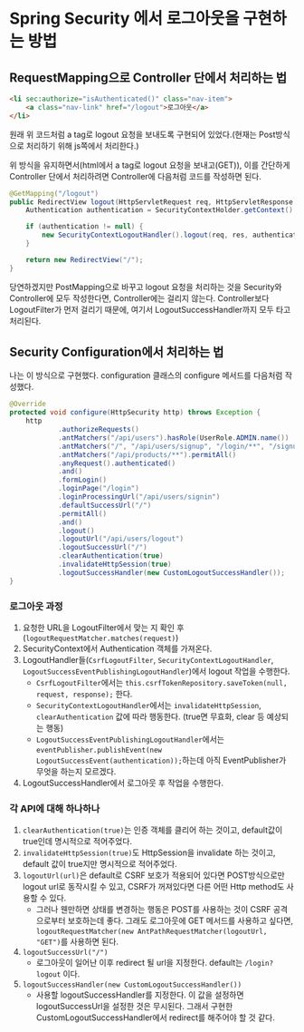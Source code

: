 # Spring Security 에서 로그아웃을 구현하는 방법

## RequestMapping으로 Controller 단에서 처리하는 법

```html
<li sec:authorize="isAuthenticated()" class="nav-item">
    <a class="nav-link" href="/logout">로그아웃</a>
</li>
```

원래 위 코드처럼 a tag로 logout 요청을 보내도록 구현되어 있었다.(현재는 Post방식으로 처리하기 위해 js쪽에서 처리한다.)

위 방식을 유지하면서(html에서 a tag로 logout 요청을 보내고(GET)), 이를 간단하게 Controller 단에서 처리하려면 Controller에 다음처럼 코드를 작성하면 된다.

```java
@GetMapping("/logout")
public RedirectView logout(HttpServletRequest req, HttpServletResponse res) {
    Authentication authentication = SecurityContextHolder.getContext().getAuthentication();

    if (authentication != null) {
        new SecurityContextLogoutHandler().logout(req, res, authentication);
    }

    return new RedirectView("/");
}
```

당연하겠지만 PostMapping으로 바꾸고 logout 요청을 처리하는 것을 Security와 Controller에 모두 작성한다면, Controller에는 걸리지 않는다. Controller보다 LogoutFilter가 먼저 걸리기 때문에, 여기서 LogoutSuccessHandler까지 모두 타고 처리된다.

## Security Configuration에서 처리하는 법

나는 이 방식으로 구현했다. configuration 클래스의 configure 메서드를 다음처럼 작성했다.

```java
@Override
protected void configure(HttpSecurity http) throws Exception {
    http
            .authorizeRequests()
            .antMatchers("/api/users").hasRole(UserRole.ADMIN.name())
            .antMatchers("/", "/api/users/signup", "/login/**", "/signup").permitAll()
            .antMatchers("/api/products/**").permitAll()
            .anyRequest().authenticated()
            .and()
            .formLogin()
            .loginPage("/login")
            .loginProcessingUrl("/api/users/signin")
            .defaultSuccessUrl("/")
            .permitAll()
            .and()
            .logout()
            .logoutUrl("/api/users/logout")
            .logoutSuccessUrl("/")
            .clearAuthentication(true)
            .invalidateHttpSession(true)
            .logoutSuccessHandler(new CustomLogoutSuccessHandler());
}
```

### 로그아웃 과정

1. 요청한 URL을 LogoutFilter에서 맞는 지 확인 후(`logoutRequestMatcher.matches(request)`)
2. SecurityContext에서 Authentication 객체를 가져온다.
3. LogoutHandler들(`CsrfLogoutFilter`, `SecurityContextLogoutHandler`, `LogoutSuccessEventPublishingLogoutHandler`)에서 logout 작업을 수행한다.
    - `CsrfLogoutFilter`에서는 `this.csrfTokenRepository.saveToken(null, request, response);` 한다.
    - `SecurityContextLogoutHandler`에서는 `invalidateHttpSession`, `clearAuthentication` 값에 따라 행동한다. (true면 무효화, clear 등 예상되는 행동)
    - `LogoutSuccessEventPublishingLogoutHandler`에서는 `eventPublisher.publishEvent(new LogoutSuccessEvent(authentication));`하는데 아직 EventPublisher가 무엇을 하는지 모르겠다.
4. LogoutSuccessHandler에서 로그아웃 후 작업을 수행한다.

### 각 API에 대해 하나하나

1. `clearAuthentication(true)`는 인증 객체를 클리어 하는 것이고, default값이 true인데 명시적으로 적어주었다.
2. `invalidateHttpSession(true)`도 HttpSession을 invalidate 하는 것이고, default 값이 true지만 명시적으로 적어주었다.
3. `logoutUrl(url)`은 default로 CSRF 보호가 적용되어 있다면 POST방식으로만 logout url로 동작시킬 수 있고, CSRF가 꺼져있다면 다른 어떤 Http method도 사용할 수 있다.
    - 그러나 웬만하면 상태를 변경하는 행동은 POST를 사용하는 것이 CSRF 공격으로부터 보호하는데 좋다. 그래도 로그아웃에 GET 메서드를 사용하고 싶다면, `logoutRequestMatcher(new AntPathRequestMatcher(logoutUrl, "GET")`를 사용하면 된다.
4. `logoutSuccessUrl("/")`
    - 로그아웃이 일어난 이후 redirect 될 url을 지정한다. default는 `/login?logout` 이다.
5. `logoutSuccessHandler(new CustomLogoutSuccessHandler())`
    - 사용할 logoutSuccessHandler를 지정한다. 이 값을 설정하면 logoutSuccessUrl을 설정한 것은 무시된다. 그래서 구현한 CustomLogoutSuccessHandler에서 redirect를 해주어야 할 것 같다.
